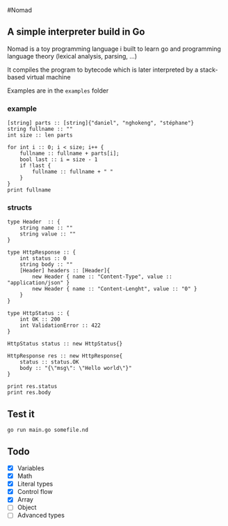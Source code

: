 #Nomad

## A simple interpreter build in Go

Nomad is a toy programming language i built to learn go and programming language theory (lexical analysis, parsing, ...)

It compiles the program to bytecode which is later interpreted by a stack-based virtual machine

Examples are in the `examples` folder

### example

```
[string] parts :: [string]{"daniel", "nghokeng", "stéphane"}
string fullname :: ""
int size :: len parts

for int i :: 0; i < size; i++ {
    fullname :: fullname + parts[i];
    bool last :: i = size - 1
    if !last {
        fullname :: fullname + " "
    }
}
print fullname
```
### structs

```
type Header  :: {
    string name :: ""
    string value :: ""
}

type HttpResponse :: {
    int status :: 0
    string body :: ""
    [Header] headers :: [Header]{
        new Header { name :: "Content-Type", value :: "application/json" }
        new Header { name :: "Content-Lenght", value :: "0" }
    }
}

type HttpStatus :: {
    int OK :: 200 
    int ValidationError :: 422 
}

HttpStatus status :: new HttpStatus{}

HttpResponse res :: new HttpResponse{
    status :: status.OK
    body :: "{\"msg\": \"Hello world\"}"
}

print res.status
print res.body
```

## Test it

`go run main.go somefile.nd`

## Todo
- [x] Variables
- [x] Math
- [x] Literal types
- [x] Control flow
- [x] Array
- [ ] Object
- [ ] Advanced types

#

